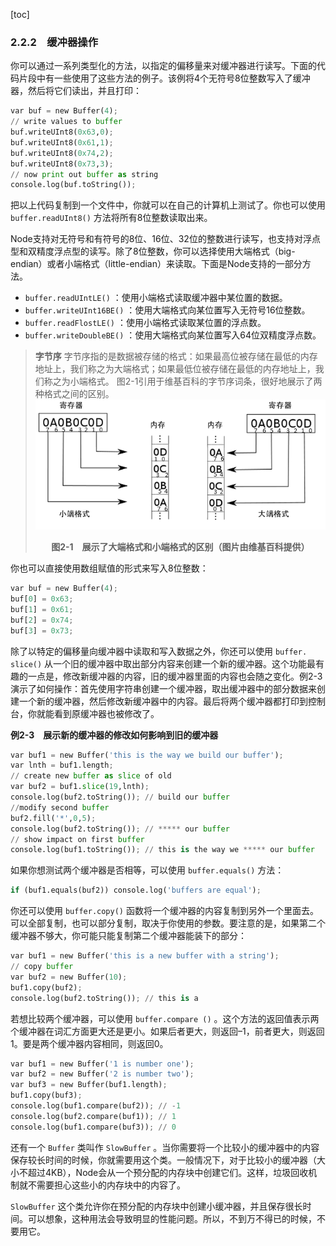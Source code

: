 [toc]

### 2.2.2　缓冲器操作

你可以通过一系列类型化的方法，以指定的偏移量来对缓冲器进行读写。下面的代码片段中有一些使用了这些方法的例子。该例将4个无符号8位整数写入了缓冲器，然后将它们读出，并且打印：

```python
var buf = new Buffer(4);
// write values to buffer
buf.writeUInt8(0x63,0);
buf.writeUInt8(0x61,1);
buf.writeUInt8(0x74,2);
buf.writeUInt8(0x73,3);
// now print out buffer as string
console.log(buf.toString());
```

把以上代码复制到一个文件中，你就可以在自己的计算机上测试了。你也可以使用 `buffer.readUInt8()` 方法将所有8位整数读取出来。

Node支持对无符号和有符号的8位、16位、32位的整数进行读写，也支持对浮点型和双精度浮点型的读写。除了8位整数，你可以选择使用大端格式（big-endian）或者小端格式（little-endian）来读取。下面是Node支持的一部分方法。

+ `buffer.readUIntLE()` ：使用小端格式读取缓冲器中某位置的数据。
+ `buffer.writeUInt16BE()` ：使用大端格式向某位置写入无符号16位整数。
+ `buffer.readFlostLE()` ：使用小端格式读取某位置的浮点数。
+ `buffer.writeDoubleBE()` ：使用大端格式向某位置写入64位双精度浮点数。

> **字节序**
> 字节序指的是数据被存储的格式：如果最高位被存储在最低的内存地址上，我们称之为大端格式；如果最低位被存储在最低的内存地址上，我们称之为小端格式。
> 图2-1引用于维基百科的字节序词条，很好地展示了两种格式之间的区别。
> <img class="my_markdown" src="../images/34.png"/>
>
> <center><b>图2-1　展示了大端格式和小端格式的区别（图片由维基百科提供）</b></center>

你也可以直接使用数组赋值的形式来写入8位整数：

```python
var buf = new Buffer(4);
buf[0] = 0x63;
buf[1] = 0x61;
buf[2] = 0x74;
buf[3] = 0x73;
```

除了以特定的偏移量向缓冲器中读取和写入数据之外，你还可以使用 `buffer. slice()` 从一个旧的缓冲器中取出部分内容来创建一个新的缓冲器。这个功能最有趣的一点是，修改新缓冲器的内容，旧的缓冲器里面的内容也会随之变化。例2-3演示了如何操作：首先使用字符串创建一个缓冲器，取出缓冲器中的部分数据来创建一个新的缓冲器，然后修改新缓冲器中的内容。最后将两个缓冲器都打印到控制台，你就能看到原缓冲器也被修改了。

**例2-3　展示新的缓冲器的修改如何影响到旧的缓冲器**

```python
var buf1 = new Buffer('this is the way we build our buffer');
var lnth = buf1.length;
// create new buffer as slice of old
var buf2 = buf1.slice(19,lnth);
console.log(buf2.toString()); // build our buffer
//modify second buffer
buf2.fill('*',0,5);
console.log(buf2.toString()); // ***** our buffer
// show impact on first buffer
console.log(buf1.toString()); // this is the way we ***** our buffer
```

如果你想测试两个缓冲器是否相等，可以使用 `buffer.equals()` 方法：

```python
if (buf1.equals(buf2)) console.log('buffers are equal');
```

你还可以使用 `buffer.copy()` 函数将一个缓冲器的内容复制到另外一个里面去。可以全部复制，也可以部分复制，取决于你使用的参数。要注意的是，如果第二个缓冲器不够大，你可能只能复制第二个缓冲器能装下的部分：

```python
var buf1 = new Buffer('this is a new buffer with a string');
// copy buffer
var buf2 = new Buffer(10);
buf1.copy(buf2);
console.log(buf2.toString()); // this is a
```

若想比较两个缓冲器，可以使用 `buffer.compare ()` 。这个方法的返回值表示两个缓冲器在词汇方面更大还是更小。如果后者更大，则返回–1，前者更大，则返回1。要是两个缓冲器内容相同，则返回0。

```python
var buf1 = new Buffer('1 is number one');
var buf2 = new Buffer('2 is number two');
var buf3 = new Buffer(buf1.length);
buf1.copy(buf3);
console.log(buf1.compare(buf2)); // -1
console.log(buf2.compare(buf1)); // 1
console.log(buf1.compare(buf3)); // 0
```

还有一个 `Buffer` 类叫作 `SlowBuffer` 。当你需要将一个比较小的缓冲器中的内容保存较长时间的时候，你就需要用这个类。一般情况下，对于比较小的缓冲器（大小不超过4KB），Node会从一个预分配的内存块中创建它们。这样，垃圾回收机制就不需要担心这些小的内存块中的内容了。

`SlowBuffer` 这个类允许你在预分配的内存块中创建小缓冲器，并且保存很长时间。可以想象，这种用法会导致明显的性能问题。所以，不到万不得已的时候，不要用它。

